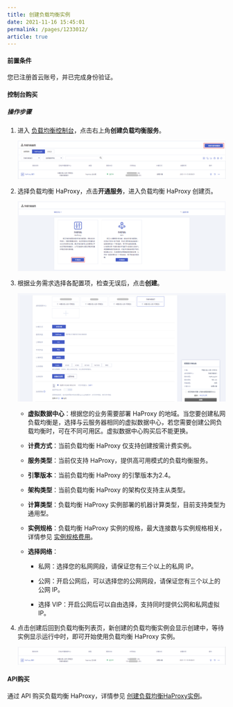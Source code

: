 ```yaml
---
title: 创建负载均衡实例  
date: 2021-11-16 15:45:01
permalink: /pages/1233012/
article: true
---
```


#### 前置条件

您已注册首云账号，并已完成身份验证。

#### 控制台购买

##### 操作步骤

1. 进入 [负载均衡控制台](https://console.capitalonline.net/loadbalancers)，点击右上角**创建负载均衡服务**。

   ![创建负载均衡](../../pic/创建实例-创建负载均衡.png)

2. 选择负载均衡 HaProxy，点击**开通服务**，进入负载均衡 HaProxy 创建页。

   ![选择HaProxy](../../pic/创建实例-选择HaProxy.png)

3. 根据业务需求选择各配置项，检查无误后，点击**创建**。

   ![购买负载均衡](../../pic/创建实例-购买负载均衡.png)

   + **虚拟数据中心**：根据您的业务需要部署 HaProxy 的地域。当您要创建私网负载均衡是，选择与云服务器相同的虚拟数据中心，若您需要创建公网负载均衡时，可在不同可用区。虚拟数据中心购买后不能更换。

   + **计费方式**：当前负载均衡 HaProxy 仅支持创建按需计费实例。

   + **服务类型**：当前仅支持 HaProxy，提供高可用模式的负载均衡服务。

   + **引擎版本**：当前负载均衡 HaProxy 的引擎版本为2.4。

   + **架构类型**：当前负载均衡 HaProxy 的架构仅支持主从类型。

   + **计算类型**：负载均衡 HaProxy 实例部署的机器计算类型，目前支持类型为通用型。

   + **实例规格**：负载均衡 HaProxy 实例的规格，最大连接数与实例规格相关，详情参见 [实例规格费用](F:\首云工作相关\PaaS产品线\弹性计算产品\负载均衡\用户操作手册\HaProxy\02.购买指南\00.计费概述.md)。

   + **选择网络**：

     + 私网：选择您的私网网段，请保证您有三个以上的私网 IP。

     + 公网：开启公网后，可以选择您的公网网段，请保证您有三个以上的公网 IP。

     + 选择 VIP：开启公网后可以自由选择，支持同时提供公网和私网虚拟 IP。

4. 点击创建后回到负载均衡列表页，新创建的负载均衡实例会显示创建中，等待实例显示运行中时，即可开始使用负载均衡 HaProxy 实例。

   ![控制台查看实例](../../pic/创建实例-控制台查看实例.png)

#### API购买

通过 API 购买负载均衡 HaProxy，详情参见 [创建负载均衡HaProxy实例](F:\首云工作相关\PaaS产品线\弹性计算产品\负载均衡\用户操作手册\HaProxy\09.API文档\02.实例相关接口\02.创建负载均衡HaProxy实例.md)。
